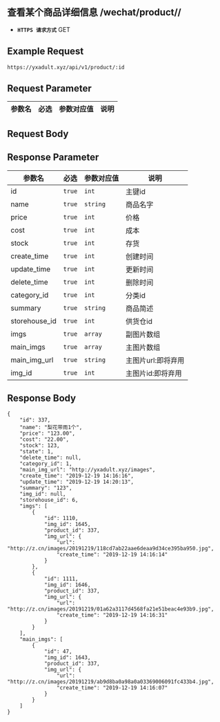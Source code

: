 ## 查看某个商品详细信息 /wechat/product//

- **`HTTPS 请求方式`** GET

## Example Request
```
https://yxadult.xyz/api/v1/product/:id
```

## Request Parameter

| 参数名       | 必选   | 参数对应值 | 说明                  |
| ------------ | ------ | ---------- | --------------------|



## Request Body

## Response Parameter

| 参数名              | 必选   | 参数对应值 | 说明                              |
| ------------------- | ------ | ---------- | --------------------------------|
| id                  | `true` | `int    `  | 主键id                          |
| name                | `true` | `string`   | 商品名字                         |
| price               | `true` | `int`      | 价格                             |
| cost                | `true` | `int`      | 成本                             |
| stock               | `true` | `int`      | 存货                             |
| create_time         | `true` | `int`      | 创建时间                         |
| update_time         | `true` | `int`      | 更新时间                         |
| delete_time         | `true` | `int`      | 删除时间                         |
| category_id         | `true` | `int`      | 分类id                           |
| summary             | `true` | `string`   | 商品简述                         |
| storehouse_id       | `true` | `int`      | 供货仓id                         |
| imgs                | `true` | `array`    | 副图片数组                        |
| main_imgs           | `true` | `array`    | 主图片数组                        |
| main_img_url        | `true` | `string`   | 主图片url:即将弃用                |
| img_id              | `true` | `int`      | 主图片id:即将弃用                 |
## Response Body

```
{
    "id": 337,
    "name": "梨花带雨1个",
    "price": "123.00",
    "cost": "22.00",
    "stock": 123,
    "state": 1,
    "delete_time": null,
    "category_id": 1,
    "main_img_url": "http://yxadult.xyz/images",
    "create_time": "2019-12-19 14:16:16",
    "update_time": "2019-12-19 14:20:13",
    "summary": "123",
    "img_id": null,
    "storehouse_id": 6,
    "imgs": [
        {
            "id": 1110,
            "img_id": 1645,
            "product_id": 337,
            "img_url": {
                "url": "http://z.cn/images/20191219/118cd7ab22aae6deaa9d34ce395ba950.jpg",
                "create_time": "2019-12-19 14:16:14"
            }
        },
        {
            "id": 1111,
            "img_id": 1646,
            "product_id": 337,
            "img_url": {
                "url": "http://z.cn/images/20191219/01a62a3117d4568fa21e51beac4e93b9.jpg",
                "create_time": "2019-12-19 14:16:31"
            }
        }
    ],
    "main_imgs": [
        {
            "id": 47,
            "img_id": 1643,
            "product_id": 337,
            "img_url": {
                "url": "http://z.cn/images/20191219/ab9d8ba0a98a0a03369006091fc433b4.jpg",
                "create_time": "2019-12-19 14:16:07"
            }
        }
    ]
}
```

